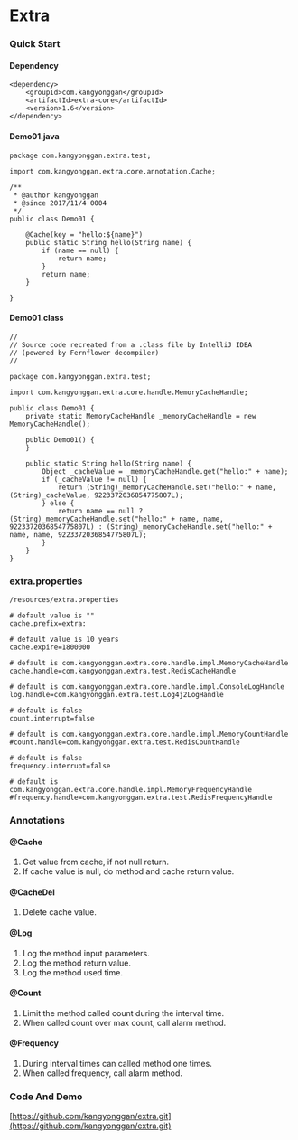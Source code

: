 # Extra

### Quick Start
#### Dependency
```
<dependency>
    <groupId>com.kangyonggan</groupId>
    <artifactId>extra-core</artifactId>
    <version>1.6</version>
</dependency>
```

#### Demo01.java
```
package com.kangyonggan.extra.test;

import com.kangyonggan.extra.core.annotation.Cache;

/**
 * @author kangyonggan
 * @since 2017/11/4 0004
 */
public class Demo01 {

    @Cache(key = "hello:${name}")
    public static String hello(String name) {
        if (name == null) {
            return name;
        }
        return name;
    }

}
```

#### Demo01.class
```
//
// Source code recreated from a .class file by IntelliJ IDEA
// (powered by Fernflower decompiler)
//

package com.kangyonggan.extra.test;

import com.kangyonggan.extra.core.handle.MemoryCacheHandle;

public class Demo01 {
    private static MemoryCacheHandle _memoryCacheHandle = new MemoryCacheHandle();

    public Demo01() {
    }

    public static String hello(String name) {
        Object _cacheValue = _memoryCacheHandle.get("hello:" + name);
        if (_cacheValue != null) {
            return (String)_memoryCacheHandle.set("hello:" + name, (String)_cacheValue, 9223372036854775807L);
        } else {
            return name == null ? (String)_memoryCacheHandle.set("hello:" + name, name, 9223372036854775807L) : (String)_memoryCacheHandle.set("hello:" + name, name, 9223372036854775807L);
        }
    }
} 
```

### extra.properties
`/resources/extra.properties`

```
# default value is ""
cache.prefix=extra:

# default value is 10 years
cache.expire=1800000

# default is com.kangyonggan.extra.core.handle.impl.MemoryCacheHandle
cache.handle=com.kangyonggan.extra.test.RedisCacheHandle

# default is com.kangyonggan.extra.core.handle.impl.ConsoleLogHandle
log.handle=com.kangyonggan.extra.test.Log4j2LogHandle

# default is false
count.interrupt=false

# default is com.kangyonggan.extra.core.handle.impl.MemoryCountHandle
#count.handle=com.kangyonggan.extra.test.RedisCountHandle

# default is false
frequency.interrupt=false

# default is com.kangyonggan.extra.core.handle.impl.MemoryFrequencyHandle
#frequency.handle=com.kangyonggan.extra.test.RedisFrequencyHandle
```

### Annotations
#### @Cache
1. Get value from cache, if not null return.
2. If cache value is null, do method and cache return value.

#### @CacheDel
1. Delete cache value.

#### @Log
1. Log the method input parameters.
2. Log the method return value.
3. Log the method used time.

#### @Count
1. Limit the method called count during the interval time.
2. When called count over max count, call alarm method.

#### @Frequency
1. During interval times can called method one times.
2. When called frequency, call alarm method.

### Code And Demo
[https://github.com/kangyonggan/extra.git](https://github.com/kangyonggan/extra.git)
